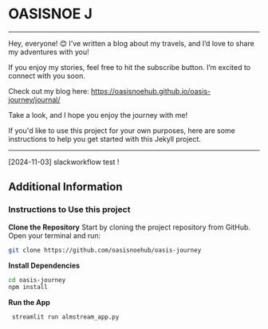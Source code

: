 # OASISNOE J
----------
Hey, everyone! 😊
I’ve written a blog about my travels, and I’d love to share my adventures with you!

If you enjoy my stories, feel free to hit the subscribe button. I’m excited to connect with you soon.

Check out my blog here:
https://oasisnoehub.github.io/oasis-journey/journal/

Take a look, and I hope you enjoy the journey with me!

If you'd like to use this project for your own purposes, here are some instructions to help you get started with this Jekyll project.

----------
[2024-11-03]
slackworkflow test !


## Additional Information
### Instructions to Use this project
**Clone the Repository**
Start by cloning the project repository from GitHub. Open your terminal and run:

```bash
git clone https://github.com/oasisnoehub/oasis-journey
```
**Install Dependencies**
```bash
cd oasis-journey
npm install
```
**Run the App**
```code
 streamlit run almstream_app.py
```

